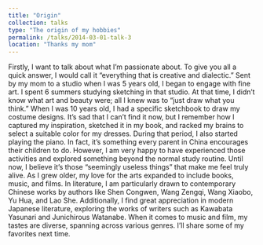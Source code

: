 ```yaml
---
title: "Origin"
collection: talks
type: "The origin of my hobbies"
permalink: /talks/2014-03-01-talk-3
location: "Thanks my mom"
---
```


Firstly, I want to talk about what I’m passionate about. To give you all a quick answer, I would call it “everything that is creative and dialectic.” Sent by my mom to a studio when I was 5 years old, I began to engage with fine art. I spent 6 summers studying sketching in that studio. At that time, I didn’t know what art and beauty were; all I knew was to “just draw what you think.”
When I was 10 years old, I had a specific sketchbook to draw my costume designs. It’s sad that I can’t find it now, but I remember how I captured my inspiration, sketched it in my book, and racked my brains to select a suitable color for my dresses. During that period, I also started playing the piano. In fact, it’s something every parent in China encourages their children to do. However, I am very happy to have experienced those activities and explored something beyond the normal study routine.
Until now, I believe it’s those “seemingly useless things” that make me feel truly alive.
As I grew older, my love for the arts expanded to include books, music, and films. In literature, I am particularly drawn to contemporary Chinese works by authors like Shen Congwen, Wang Zengqi, Wang Xiaobo, Yu Hua, and Lao She. Additionally, I find great appreciation in modern Japanese literature, exploring the works of writers such as Kawabata Yasunari and Junichirous Watanabe.
When it comes to music and film, my tastes are diverse, spanning across various genres. I’ll share some of my favorites next time.
